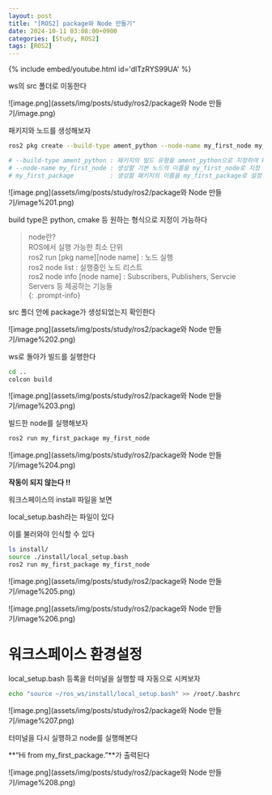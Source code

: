 ```yaml
---
layout: post
title: "[ROS2] package와 Node 만들기"
date: 2024-10-11 03:08:00+0900
categories: [Study, ROS2]
tags: [ROS2]
---
```


{% include embed/youtube.html id='dlTzRYS99UA' %}

ws의 src 폴더로 이동한다

![image.png](assets/img/posts/study/ros2/package와 Node 만들기/image.png)

패키지와 노드를 생성해보자

```bash
ros2 pkg create --build-type ament_python --node-name my_first_node my_first_package

# --build-type ament_python : 패키지의 빌드 유형을 ament_python으로 지정하여 Python 기반 ROS2 패키지를 생성
# --node-name my_first_node : 생성할 기본 노드의 이름을 my_first_node로 지정
# my_first_package          : 생성할 패키지의 이름을 my_first_package로 설정
```

![image.png](assets/img/posts/study/ros2/package와 Node 만들기/image%201.png)

build type은 python, cmake 등 원하는 형식으로 지정이 가능하다

> node란?  
> ROS에서 실행 가능한 최소 단위  
> ros2 run [pkg name][node name] : 노드 실행  
> ros2 node list : 실행중인 노드 리스트  
> ros2 node info [node name] : Subscribers, Publishers, Servcie Servers 등 제공하는 기능들  
{: .prompt-info}

src 폴더 안에 package가 생성되었는지 확인한다

![image.png](assets/img/posts/study/ros2/package와 Node 만들기/image%202.png)

ws로 돌아가 빌드를 실행한다

```bash
cd ..
colcon build
```

![image.png](assets/img/posts/study/ros2/package와 Node 만들기/image%203.png)

빌드한 node를 실행해보자

```bash
ros2 run my_first_package my_first_node
```

![image.png](assets/img/posts/study/ros2/package와 Node 만들기/image%204.png)

**작동이 되지 않는다 !!**

워크스페이스의 install 파일을 보면

local_setup.bash라는 파일이 있다

이를 불러와야 인식할 수 있다

```bash
ls install/
source ./install/local_setup.bash
ros2 run my_first_package my_first_node
```

![image.png](assets/img/posts/study/ros2/package와 Node 만들기/image%205.png)

![image.png](assets/img/posts/study/ros2/package와 Node 만들기/image%206.png)

# 워크스페이스 환경설정

local_setup.bash 등록을 터미널을 실행할 때 자동으로 시켜보자

```bash
echo "source ~/ros_ws/install/local_setup.bash" >> /root/.bashrc
```

![image.png](assets/img/posts/study/ros2/package와 Node 만들기/image%207.png)

터미널을 다시 실행하고 node를 실행해본다

**“Hi from my_first_package.”**가 출력된다

![image.png](assets/img/posts/study/ros2/package와 Node 만들기/image%208.png)
